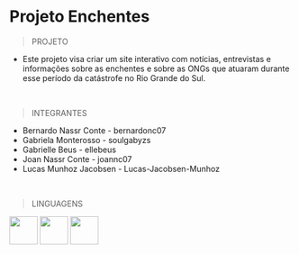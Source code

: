 ### <h1>Projeto Enchentes</h1>

>PROJETO

+ Este projeto visa criar um site interativo com notícias, entrevistas e informações sobre as enchentes e sobre as ONGs que atuaram durante esse período da catástrofe no Rio Grande do Sul.

<br>

>INTEGRANTES

+ Bernardo Nassr Conte - bernardonc07
+ Gabriela Monterosso - soulgabyzs
+ Gabrielle Beus - ellebeus
+ Joan Nassr Conte - joannc07
+ Lucas Munhoz Jacobsen - Lucas-Jacobsen-Munhoz


<br>

>LINGUAGENS

<div - display = "Inline">
<link rel="stylesheet" type='text/css' href="https://cdn.jsdelivr.net/gh/devicons/devicon@latest/devicon.min.css" />

<img witdh = '50' height = '50' src="https://cdn.jsdelivr.net/gh/devicons/devicon@latest/icons/css3/css3-original.svg" />

<link rel="stylesheet" type='text/css' href="https://cdn.jsdelivr.net/gh/devicons/devicon@latest/devicon.min.css" />

<img width = '50' height = '50' src="https://cdn.jsdelivr.net/gh/devicons/devicon@latest/icons/html5/html5-original.svg" />
          
<link rel="stylesheet" type='text/css' href="https://cdn.jsdelivr.net/gh/devicons/devicon@latest/devicon.min.css" />

<img width = '50' height = '50' src="https://cdn.jsdelivr.net/gh/devicons/devicon@latest/icons/javascript/javascript-original.svg" />
          
          
